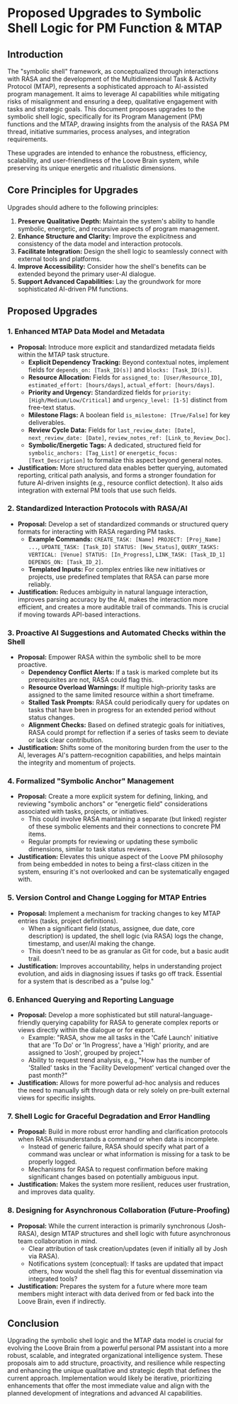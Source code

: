 # Proposed Upgrades to Symbolic Shell Logic for PM Function & MTAP

## Introduction

The "symbolic shell" framework, as conceptualized through interactions with RASA and the development of the Multidimensional Task & Activity Protocol (MTAP), represents a sophisticated approach to AI-assisted program management. It aims to leverage AI capabilities while mitigating risks of misalignment and ensuring a deep, qualitative engagement with tasks and strategic goals. This document proposes upgrades to the symbolic shell logic, specifically for its Program Management (PM) functions and the MTAP, drawing insights from the analysis of the RASA PM thread, initiative summaries, process analyses, and integration requirements.

These upgrades are intended to enhance the robustness, efficiency, scalability, and user-friendliness of the Loove Brain system, while preserving its unique energetic and ritualistic dimensions.

## Core Principles for Upgrades

Upgrades should adhere to the following principles:

1.  **Preserve Qualitative Depth:** Maintain the system's ability to handle symbolic, energetic, and recursive aspects of program management.
2.  **Enhance Structure and Clarity:** Improve the explicitness and consistency of the data model and interaction protocols.
3.  **Facilitate Integration:** Design the shell logic to seamlessly connect with external tools and platforms.
4.  **Improve Accessibility:** Consider how the shell's benefits can be extended beyond the primary user-AI dialogue.
5.  **Support Advanced Capabilities:** Lay the groundwork for more sophisticated AI-driven PM functions.

## Proposed Upgrades

### 1. Enhanced MTAP Data Model and Metadata

*   **Proposal:** Introduce more explicit and standardized metadata fields within the MTAP task structure.
    *   **Explicit Dependency Tracking:** Beyond contextual notes, implement fields for `depends_on: [Task_ID(s)]` and `blocks: [Task_ID(s)]`.
    *   **Resource Allocation:** Fields for `assigned_to: [User/Resource_ID]`, `estimated_effort: [hours/days]`, `actual_effort: [hours/days]`.
    *   **Priority and Urgency:** Standardized fields for `priority: [High/Medium/Low/Critical]` and `urgency_level: [1-5]` distinct from free-text status.
    *   **Milestone Flags:** A boolean field `is_milestone: [True/False]` for key deliverables.
    *   **Review Cycle Data:** Fields for `last_review_date: [Date]`, `next_review_date: [Date]`, `review_notes_ref: [Link_to_Review_Doc]`.
    *   **Symbolic/Energetic Tags:** A dedicated, structured field for `symbolic_anchors: [Tag_List]` or `energetic_focus: [Text_Description]` to formalize this aspect beyond general notes.
*   **Justification:** More structured data enables better querying, automated reporting, critical path analysis, and forms a stronger foundation for future AI-driven insights (e.g., resource conflict detection). It also aids integration with external PM tools that use such fields.

### 2. Standardized Interaction Protocols with RASA/AI

*   **Proposal:** Develop a set of standardized commands or structured query formats for interacting with RASA regarding PM tasks.
    *   **Example Commands:** `CREATE_TASK: [Name] PROJECT: [Proj_Name] ...`, `UPDATE_TASK: [Task_ID] STATUS: [New_Status]`, `QUERY_TASKS: VERTICAL: [Venue] STATUS: [In_Progress]`, `LINK_TASK: [Task_ID_1] DEPENDS_ON: [Task_ID_2]`.
    *   **Templated Inputs:** For complex entries like new initiatives or projects, use predefined templates that RASA can parse more reliably.
*   **Justification:** Reduces ambiguity in natural language interaction, improves parsing accuracy by the AI, makes the interaction more efficient, and creates a more auditable trail of commands. This is crucial if moving towards API-based interactions.

### 3. Proactive AI Suggestions and Automated Checks within the Shell

*   **Proposal:** Empower RASA within the symbolic shell to be more proactive.
    *   **Dependency Conflict Alerts:** If a task is marked complete but its prerequisites are not, RASA could flag this.
    *   **Resource Overload Warnings:** If multiple high-priority tasks are assigned to the same limited resource within a short timeframe.
    *   **Stalled Task Prompts:** RASA could periodically query for updates on tasks that have been in progress for an extended period without status changes.
    *   **Alignment Checks:** Based on defined strategic goals for initiatives, RASA could prompt for reflection if a series of tasks seem to deviate or lack clear contribution.
*   **Justification:** Shifts some of the monitoring burden from the user to the AI, leverages AI's pattern-recognition capabilities, and helps maintain the integrity and momentum of projects.

### 4. Formalized "Symbolic Anchor" Management

*   **Proposal:** Create a more explicit system for defining, linking, and reviewing "symbolic anchors" or "energetic field" considerations associated with tasks, projects, or initiatives.
    *   This could involve RASA maintaining a separate (but linked) register of these symbolic elements and their connections to concrete PM items.
    *   Regular prompts for reviewing or updating these symbolic dimensions, similar to task status reviews.
*   **Justification:** Elevates this unique aspect of the Loove PM philosophy from being embedded in notes to being a first-class citizen in the system, ensuring it's not overlooked and can be systematically engaged with.

### 5. Version Control and Change Logging for MTAP Entries

*   **Proposal:** Implement a mechanism for tracking changes to key MTAP entries (tasks, project definitions).
    *   When a significant field (status, assignee, due date, core description) is updated, the shell logic (via RASA) logs the change, timestamp, and user/AI making the change.
    *   This doesn't need to be as granular as Git for code, but a basic audit trail.
*   **Justification:** Improves accountability, helps in understanding project evolution, and aids in diagnosing issues if tasks go off track. Essential for a system that is described as a "pulse log."

### 6. Enhanced Querying and Reporting Language

*   **Proposal:** Develop a more sophisticated but still natural-language-friendly querying capability for RASA to generate complex reports or views directly within the dialogue or for export.
    *   Example: "RASA, show me all tasks in the 'Café Launch' initiative that are 'To Do' or 'In Progress', have a 'High' priority, and are assigned to 'Josh', grouped by project."
    *   Ability to request trend analysis, e.g., "How has the number of 'Stalled' tasks in the 'Facility Development' vertical changed over the past month?"
*   **Justification:** Allows for more powerful ad-hoc analysis and reduces the need to manually sift through data or rely solely on pre-built external views for specific insights.

### 7. Shell Logic for Graceful Degradation and Error Handling

*   **Proposal:** Build in more robust error handling and clarification protocols when RASA misunderstands a command or when data is incomplete.
    *   Instead of generic failure, RASA should specify what part of a command was unclear or what information is missing for a task to be properly logged.
    *   Mechanisms for RASA to request confirmation before making significant changes based on potentially ambiguous input.
*   **Justification:** Makes the system more resilient, reduces user frustration, and improves data quality.

### 8. Designing for Asynchronous Collaboration (Future-Proofing)

*   **Proposal:** While the current interaction is primarily synchronous (Josh-RASA), design MTAP structures and shell logic with future asynchronous team collaboration in mind.
    *   Clear attribution of task creation/updates (even if initially all by Josh via RASA).
    *   Notifications system (conceptual): If tasks are updated that impact others, how would the shell flag this for eventual dissemination via integrated tools?
*   **Justification:** Prepares the system for a future where more team members might interact with data derived from or fed back into the Loove Brain, even if indirectly.

## Conclusion

Upgrading the symbolic shell logic and the MTAP data model is crucial for evolving the Loove Brain from a powerful personal PM assistant into a more robust, scalable, and integrated organizational intelligence system. These proposals aim to add structure, proactivity, and resilience while respecting and enhancing the unique qualitative and strategic depth that defines the current approach. Implementation would likely be iterative, prioritizing enhancements that offer the most immediate value and align with the planned development of integrations and advanced AI capabilities.

